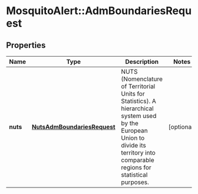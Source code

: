 # MosquitoAlert::AdmBoundariesRequest


## Properties
Name | Type | Description | Notes
------------ | ------------- | ------------- | -------------
**nuts** | [**NutsAdmBoundariesRequest**](NutsAdmBoundariesRequest.md) | NUTS (Nomenclature of Territorial Units for Statistics). A hierarchical system used by the European Union to divide its territory into comparable regions for statistical purposes. | [optional] 


